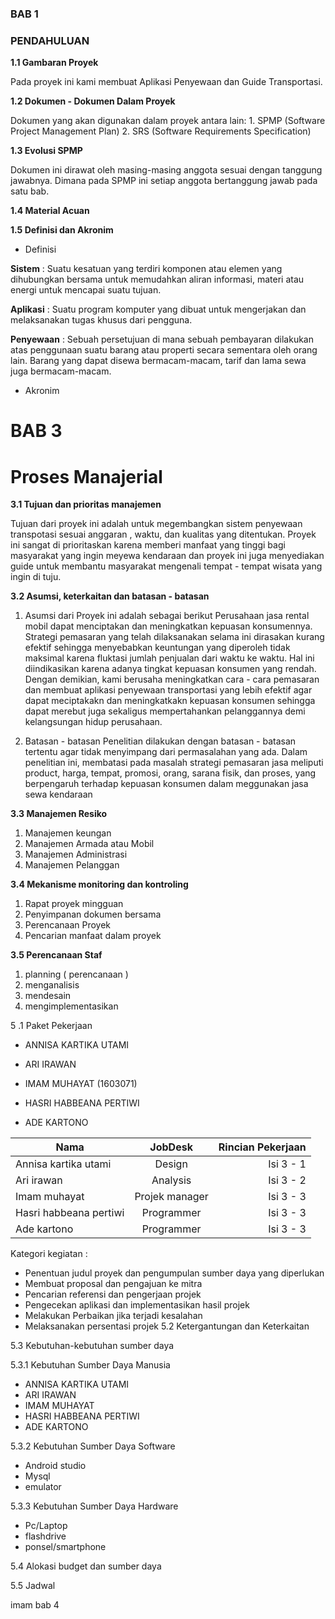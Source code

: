 ### BAB 1

### PENDAHULUAN

__1.1 Gambaran Proyek__

Pada proyek ini kami membuat Aplikasi Penyewaan dan Guide Transportasi.

__1.2 Dokumen - Dokumen Dalam Proyek__

Dokumen yang akan digunakan dalam proyek antara lain: 1. SPMP (Software Project Management Plan) 2. SRS (Software Requirements Specification)

__1.3 Evolusi SPMP__

Dokumen ini dirawat oleh masing-masing anggota sesuai dengan tanggung jawabnya. Dimana pada SPMP ini setiap anggota bertanggung jawab pada satu bab.

__1.4 Material Acuan__

__1.5 Definisi dan Akronim__

* Definisi

__Sistem__ : Suatu kesatuan yang terdiri komponen atau elemen yang dihubungkan bersama untuk memudahkan aliran informasi, materi atau energi untuk mencapai suatu tujuan.

__Aplikasi__ : Suatu program komputer yang dibuat untuk mengerjakan dan melaksanakan tugas khusus dari pengguna.

__Penyewaan__ : Sebuah persetujuan di mana sebuah pembayaran dilakukan atas penggunaan suatu barang atau properti secara sementara oleh orang lain. Barang yang dapat disewa bermacam-macam, tarif dan lama sewa juga bermacam-macam.

* Akronim
# BAB 3

# __Proses Manajerial__

__3.1 Tujuan dan prioritas manajemen__

Tujuan dari proyek ini adalah untuk megembangkan sistem penyewaan transpotasi sesuai anggaran , waktu, dan kualitas yang ditentukan. Proyek ini sangat di prioritaskan karena memberi manfaat yang tinggi bagi masyarakat yang ingin meyewa kendaraan dan proyek ini juga menyediakan guide untuk membantu masyarakat mengenali tempat - tempat wisata yang ingin di tuju.

__3.2 Asumsi, keterkaitan dan batasan - batasan__
1. Asumsi dari Proyek ini adalah sebagai berikut
Perusahaan jasa rental mobil dapat menciptakan dan meningkatkan kepuasan konsumennya. Strategi pemasaran yang telah dilaksanakan selama ini dirasakan kurang efektif sehingga menyebabkan keuntungan yang diperoleh tidak maksimal karena fluktasi jumlah penjualan dari waktu ke waktu. Hal ini diindikasikan karena adanya tingkat kepuasan konsumen yang rendah. Dengan demikian, kami berusaha meningkatkan cara - cara pemasaran dan membuat aplikasi penyewaan transportasi yang lebih efektif agar dapat meciptakakn dan meningkatkakn kepuasan konsumen sehingga dapat merebut juga sekaligus mempertahankan pelanggannya demi kelangsungan hidup perusahaan.

2. Batasan - batasan
Penelitian dilakukan dengan batasan - batasan tertentu agar tidak menyimpang   dari permasalahan yang ada. Dalam penelitian ini, membatasi pada masalah strategi pemasaran jasa meliputi product, harga, tempat, promosi, orang, sarana fisik, dan proses, yang berpengaruh terhadap kepuasan konsumen dalam meggunakan jasa sewa kendaraan

__3.3 Manajemen Resiko__
1. Manajemen keungan
2. Manajemen Armada atau Mobil
3. Manajemen Administrasi
4. Manajemen Pelanggan

__3.4 Mekanisme monitoring dan kontroling__
1. Rapat proyek mingguan
2. Penyimpanan dokumen bersama
3. Perencanaan Proyek
4. Pencarian manfaat dalam proyek

__3.5 Perencanaan Staf__
1. planning ( perencanaan )
2. menganalisis
3. mendesain
4. mengimplementasikan

5
.1 Paket Pekerjaan

- ANNISA KARTIKA UTAMI

- ARI IRAWAN

- IMAM MUHAYAT (1603071)

- HASRI HABBEANA PERTIWI

- ADE KARTONO
		

| Nama | JobDesk | Rincian Pekerjaan |
| ----------- | :---------: | ----------: |
| Annisa kartika utami | Design | Isi 3 - 1 |
| Ari irawan | Analysis | Isi 3 - 2 |
| Imam muhayat | Projek manager | Isi 3 - 3 |
| Hasri habbeana pertiwi | Programmer | Isi 3 - 3 |
| Ade kartono | Programmer | Isi 3 - 3 |
	

Kategori kegiatan :

- Penentuan judul proyek dan pengumpulan sumber daya yang diperlukan
- Membuat proposal dan pengajuan ke mitra
- Pencarian referensi dan pengerjaan projek
- Pengecekan aplikasi dan implementasikan hasil projek
- Melakukan Perbaikan jika terjadi kesalahan
- Melaksanakan persentasi projek
5.2 Ketergantungan dan Keterkaitan

5.3 Kebutuhan-kebutuhan sumber daya

5.3.1 Kebutuhan Sumber Daya Manusia

- ANNISA KARTIKA UTAMI
- ARI IRAWAN
- IMAM MUHAYAT
- HASRI HABBEANA PERTIWI
- ADE KARTONO

5.3.2 Kebutuhan Sumber Daya Software

- Android studio
- Mysql
- emulator

5.3.3 Kebutuhan Sumber Daya Hardware

- Pc/Laptop
- flashdrive
- ponsel/smartphone

5.4 Alokasi budget dan sumber daya

5.5 Jadwal

imam bab 4
